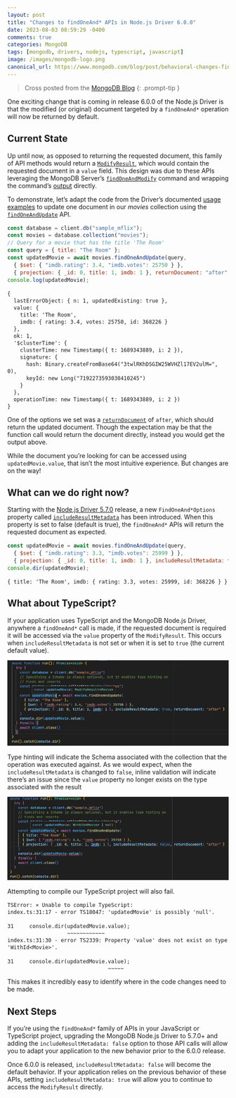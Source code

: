 ```yaml
---
layout: post
title: "Changes to findOneAnd* APIs in Node.js Driver 6.0.0"
date: 2023-08-03 08:59:29 -0400
comments: true
categories: MongoDB
tags: [mongodb, drivers, nodejs, typescript, javascript]
image: /images/mongodb-logo.png
canonical_url: https://www.mongodb.com/blog/post/behavioral-changes-find-one-family-apis-node-js-driver-6-0-0
---
```


> Cross posted from the [MongoDB Blog](https://www.mongodb.com/blog/post/behavioral-changes-find-one-family-apis-node-js-driver-6-0-0)
{: .prompt-tip }

One exciting change that is coming in release 6.0.0 of the Node.js Driver is that the modified (or original) document targeted by a `findOneAnd*` operation will now be returned by default.

## Current State

Up until now, as opposed to returning the requested document, this family of API methods would return a [`ModifyResult`](https://mongodb.github.io/node-mongodb-native/5.7/interfaces/ModifyResult.html), which would contain the requested document in a `value` field. This design was due to these APIs leveraging the MongoDB Server’s [`findOneAndModify`](https://www.mongodb.com/docs/manual/reference/command/findAndModify/) command and wrapping the command’s [output](https://www.mongodb.com/docs/manual/reference/command/findAndModify/#output) directly.

To demonstrate, let’s adapt the code from the Driver’s documented [usage examples](https://www.mongodb.com/docs/drivers/node/current/usage-examples/) to update one document in our _movies_ collection using the [`findOneAndUpdate`](https://mongodb.github.io/node-mongodb-native/5.7/classes/Collection.html#findOneAndUpdate) API.

```js
const database = client.db("sample_mflix");
const movies = database.collection("movies");
// Query for a movie that has the title 'The Room'
const query = { title: "The Room" };
const updatedMovie = await movies.findOneAndUpdate(query,
  { $set: { "imdb.rating": 3.4, "imdb.votes": 25750 } },
  { projection: { _id: 0, title: 1, imdb: 1 }, returnDocument: "after" });
console.log(updatedMovie);
```
```
{
  lastErrorObject: { n: 1, updatedExisting: true },
  value: {
    title: 'The Room',
    imdb: { rating: 3.4, votes: 25750, id: 368226 }
  },
  ok: 1,
  '$clusterTime': {
    clusterTime: new Timestamp({ t: 1689343889, i: 2 }),
    signature: {
      hash: Binary.createFromBase64("3twlRKhDSGIW25WVHZl17EV2ulM=", 0),
      keyId: new Long("7192273593030410245")
    }
  },
  operationTime: new Timestamp({ t: 1689343889, i: 2 })
}
```

One of the options we set was a [`returnDocument`](https://mongodb.github.io/node-mongodb-native/5.7/interfaces/FindOneAndUpdateOptions.html#returnDocument) of `after`, which should return the updated document. Though the expectation may be that the function call would return the document directly, instead you would get the output above.

While the document you’re looking for can be accessed using `updatedMovie.value`, that isn’t the most intuitive experience. But changes are on the way!

## What can we do right now?

Starting with the [Node.js Driver 5.7.0](https://github.com/mongodb/node-mongodb-native/releases/tag/v5.7.0) release, a new `FindOneAnd*Options` property called [`includeResultMetadata`](https://mongodb.github.io/node-mongodb-native/5.7/interfaces/FindOneAndUpdateOptions.html#includeResultMetadata) has been introduced. When this property is set to false (default is true), the `findOneAnd*` APIs will return the requested document as expected.

```js
const updatedMovie = await movies.findOneAndUpdate(query,
  { $set: { "imdb.rating": 3.3, "imdb.votes": 25999 } },
  { projection: { _id: 0, title: 1, imdb: 1 }, includeResultMetadata: false });
console.dir(updatedMovie);
```
```
{ title: 'The Room', imdb: { rating: 3.3, votes: 25999, id: 368226 } }
```

## What about TypeScript?

If your application uses TypeScript and the MongoDB Node.js Driver, anywhere a `findOneAnd*` call is made, if the requested document is required it will be accessed via the `value` property of the `ModifyResult`. This occurs when `includeResultMetadata` is not set or when it is set to `true` (the current default value).

![](/images/product1605-02.png)

Type hinting will indicate the Schema associated with the collection that the operation was executed against. As we would expect, when the `includeResultMetadata` is changed to `false`, inline validation will indicate there’s an issue since the `value` property no longer exists on the type associated with the result

![](/images/product1605-01.png)

Attempting to compile our TypeScript project will also fail.
```
TSError: ⨯ Unable to compile TypeScript:
index.ts:31:17 - error TS18047: 'updatedMovie' is possibly 'null'.

31     console.dir(updatedMovie.value);
                   ~~~~~~~~~~~~
index.ts:31:30 - error TS2339: Property 'value' does not exist on type 'WithId<Movie>'.

31     console.dir(updatedMovie.value);
                                ~~~~~
```

This makes it incredibly easy to identify where in the code changes need to be made.

## Next Steps

If you’re using the `findOneAnd*` family of APIs in your JavaScript or TypeScript project, upgrading the MongoDB Node.js Driver to 5.7.0+ and adding the `includeResultMetadata: false` option to those API calls will allow you to adapt your application to the new behavior prior to the 6.0.0 release.

Once 6.0.0 is released, `includeResultMetadata: false` will become the default behavior. If your application relies on the previous behavior of these APIs, setting `includeResultMetadata: true` will allow you to continue to access the `ModifyResult` directly.